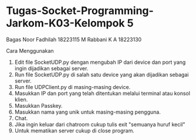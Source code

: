 # Tugas-Socket-Programming-Jarkom-K03-Kelompok 5
Bagas Noor Fadhilah 18223115
M Rabbani K A 18223130

Cara Menggunakan
1. Edit file SocketUDP.py dengan mengubah IP dari device dan port yang ingin dijadikan sebagai server.
2. Run file SocketUDP.py di salah satu device yang akan dijadikan sebagai server.
3. Run file UDPClient.py di masing-masing device.
4. Masukkan IP dan port yang telah ditentukan melalui terminal atau konsol klien.
5. Masukkan Passkey.
6. Masukkan nama yang unik untuk masing-masing pengguna.
7. Chat.
8. Jika ingin keluar dari chatroom cukup tulis exit "semuanya huruf kecil"
9. Untuk mematikan server cukup di close program.
